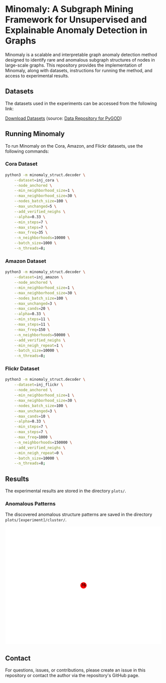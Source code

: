 # Minomaly: A Subgraph Mining Framework for Unsupervised and Explainable Anomaly Detection in Graphs

Minomaly is a scalable and interpretable graph anomaly detection method designed to identify rare and anomalous subgraph structures of nodes in large-scale graphs. This repository provides the implementation of Minomaly, along with datasets, instructions for running the method, and access to experimental results.

## Datasets

The datasets used in the experiments can be accessed from the following link:

[Download Datasets](https://drive.google.com/drive/folders/162jgos2K8ITkWauyCeG-5vkRUV-9xlQX?usp=sharing) (source: [Data Repository for PyGOD](https://github.com/pygod-team/data))

## Running Minomaly

To run Minomaly on the Cora, Amazon, and Flickr datasets, use the following commands:

### Cora Dataset

```bash
python3 -m minomaly_struct.decoder \
    --dataset=inj_cora \
    --node_anchored \
    --min_neighborhood_size=1 \
    --max_neighborhood_size=30 \
    --nodes_batch_size=100 \
    --max_unchanged=5 \
    --add_verified_neighs \
    --alpha=0.33 \
    --min_steps=7 \
    --max_steps=7 \
    --max_freq=35 \
    --n_neighborhoods=10000 \
    --batch_size=1000 \
    --n_threads=8;
```

### Amazon Dataset

```bash
python3 -m minomaly_struct.decoder \
    --dataset=inj_amazon \
    --node_anchored \
    --min_neighborhood_size=1 \
    --max_neighborhood_size=30 \
    --nodes_batch_size=100 \
    --max_unchanged=3 \
    --max_cands=20 \
    --alpha=0.33 \
    --min_steps=11 \
    --max_steps=11 \
    --max_freq=150 \
    --n_neighborhoods=50000 \
    --add_verified_neighs \
    --min_neigh_repeat=1 \
    --batch_size=10000 \
    --n_threads=8;
```

### Flickr Dataset

```bash
python3 -m minomaly_struct.decoder \
    --dataset=inj_flickr \
    --node_anchored \
    --min_neighborhood_size=1 \
    --max_neighborhood_size=30 \
    --nodes_batch_size=100 \
    --max_unchanged=3 \
    --max_cands=10 \
    --alpha=0.33 \
    --min_steps=7 \
    --max_steps=7 \
    --max_freq=1000 \
    --n_neighborhoods=150000 \
    --add_verified_neighs \
    --min_neigh_repeat=0 \
    --batch_size=10000 \
    --n_threads=8;
```

## Results

The experimental results are stored in the directory `plots/`.

### Anomalous Patterns

The discovered anomalous structure patterns are saved in the directory `plots/[experiment]/cluster/`.

![anomalous pattern](imgs/anomaly_pattern.gif)

## Contact

For questions, issues, or contributions, please create an issue in this repository or contact the author via the repository's GitHub page.

